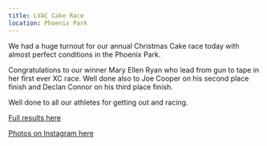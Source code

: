 ```yaml
---
title: LVAC Cake Race
location: Phoenix Park
---
```


We had a huge turnout for our annual Christmas Cake race today with almost perfect conditions in the Phoenix Park.

Congratulations to our winner Mary Ellen Ryan who lead from gun to tape in her first ever XC race. Well done also to Joe Cooper on his second place finish and Declan Connor on his third place finish. 

Well done to all our athletes for getting out and racing.

<a href="/races/2019-12-14-cake-race/" target="_blank" rel="noopener noreferrer">Full results here</a>

<a href="https://www.instagram.com/p/CXoHyyXMqxD/?utm_source=ig_web_copy_link" target="_blank" rel="noopener noreferrer">Photos on Instagram here</a>
